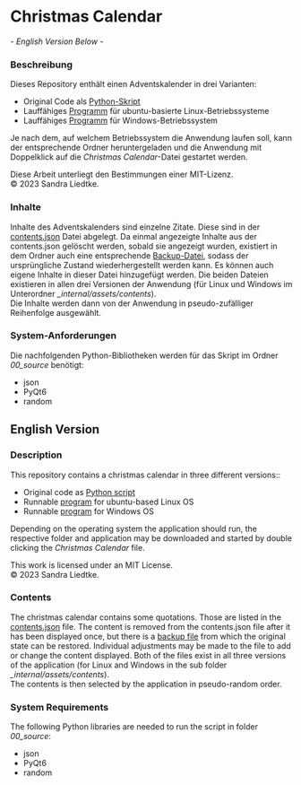 # Christmas Calendar

*- English Version Below -*

### Beschreibung

Dieses Repository enthält einen Adventskalender in drei Varianten:
 - Original Code als [Python-Skript](/source/christmas_calendar.py)
 - Lauffähiges [Programm](github.com/sandra-liedtke/christmas_calendar/tree/main/linux/Christmas%20Calendar) für ubuntu-basierte Linux-Betriebssysteme
 - Lauffähiges [Programm](github.com/sandra-liedtke/christmas_calendar/tree/main/windows/Christmas%20Calendar) für Windows-Betriebssystem

Je nach dem, auf welchem Betriebssystem die Anwendung laufen soll, kann der entsprechende Ordner heruntergeladen und die Anwendung
mit Doppelklick auf die *Christmas Calendar*-Datei gestartet werden.

Diese Arbeit unterliegt den Bestimmungen einer MIT-Lizenz.<br/>
© 2023 Sandra Liedtke.

### Inhalte

Inhalte des Adventskalenders sind einzelne Zitate. Diese sind in der [contents.json](/source/assets/contents/contents.json) Datei abgelegt.
Da einmal angezeigte Inhalte aus der contents.json gelöscht werden, sobald sie angezeigt wurden, existiert in dem Ordner auch eine entsprechende [Backup-Datei](/source/assets/contents/contents.json.bak),
sodass der ursprüngliche Zustand wiederhergestellt werden kann. Es können auch eigene Inhalte in dieser Datei hinzugefügt werden. Die beiden Dateien existieren in allen drei Versionen der Anwendung (für Linux und Windows im Unterordner *_internal/assets/contents*).<br/>
Die Inhalte werden dann von der Anwendung in pseudo-zufälliger Reihenfolge ausgewählt.

### System-Anforderungen

Die nachfolgenden Python-Bibliotheken werden für das Skript im Ordner *00_source* benötigt:
 - json
 - PyQt6
 - random

## English Version

### Description

This repository contains a christmas calendar in three different versions::
 - Original code as [Python script](/source/christmas_calendar.py)
 - Runnable [program](github.com/sandra-liedtke/christmas_calendar/tree/main/linux/Christmas%20Calendar) for ubuntu-based Linux OS
 - Runnable [program](github.com/sandra-liedtke/christmas_calendar/tree/main/windows/Christmas%20Calendar) for Windows OS

Depending on the operating system the application should run, the respective folder and application may be downloaded and
started by double clicking the *Christmas Calendar* file.

This work is licensed under an MIT License.<br/>
© 2023 Sandra Liedtke.

### Contents

The christmas calendar contains some quotations. Those are listed in the [contents.json](/source/assets/contents/contents.json) file.
The content is removed from the contents.json file after it has been displayed once, but there is a [backup file](/source/assets/contents/contents.json.bak)
from which the original state can be restored. Individual adjustments may be made to the file to add or change the content displayed. Both of the files exist in all three versions of the application (for Linux and Windows in the sub folder *_internal/assets/contents*).<br/>
The contents is then selected by the application in pseudo-random order.

### System Requirements

The following Python libraries are needed to run the script in folder *00_source*:
 - json
 - PyQt6
 - random